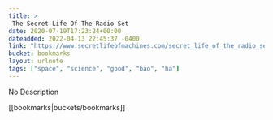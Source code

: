 ```yaml
---
title: > 
 The Secret Life Of The Radio Set
date: 2020-07-19T17:23:24+00:00
dateadded: 2022-04-13 22:45:37 -0400
link: "https://www.secretlifeofmachines.com/secret_life_of_the_radio_set.shtml"
bucket: bookmarks
layout: urlnote
tags: ["space", "science", "good", "bao", "ha"]
--- 
```

No Description
 <!-- end excerpt --> 
<div class='bucket'>[[bookmarks|buckets/bookmarks]]</div> 
